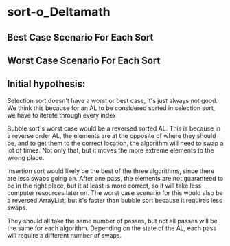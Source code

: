 # sort-o_Deltamath

## Best Case Scenario For Each Sort

## Worst Case Scenario For Each Sort

## Initial hypothesis:
Selection sort doesn't have a worst or best case, it's just always not good.
We think this because for an AL to be considered sorted in selection sort, we have to iterate through every index

Bubble sort's worst case would be a reversed sorted AL.
This is because in a reverse order AL, the elements are at the opposite of where they should be, and to get them to the correct location, the algorithm will need to swap a lot of times.
Not only that, but it moves the more extreme elements to the wrong place.

Insertion sort would likely be the best of the three algorithms, since there are less swaps going on.
After one pass, the elements are not guaranteed to be in the right place, but it at least is more correct, so it will take less computer resources later on.
The worst case scenario for this would also be a reversed ArrayList, but it's faster than bubble sort because it requires less swaps.

They should all take the same number of passes, but not all passes will be the same for each algorithm.
Depending on the state of the AL, each pass will require a different number of swaps.
